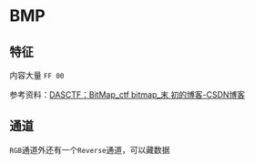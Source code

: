 # BMP

## 特征

内容大量 `FF 00`

参考资料：[DASCTF：BitMap_ctf bitmap_末 初的博客-CSDN博客](https://blog.csdn.net/mochu7777777/article/details/120773359)

## 通道

`RGB`通道外还有一个`Reverse`通道，可以藏数据